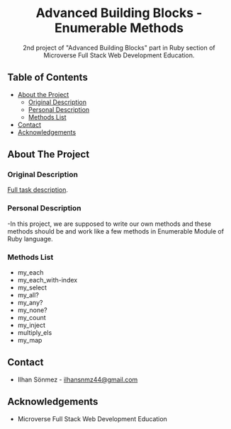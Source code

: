 <h1 align="center">Advanced Building Blocks - Enumerable Methods</h1>
<p align="center">
    2nd project of "Advanced Building Blocks" part in Ruby section of Microverse Full Stack Web Development Education.
    <br />
</p>

## Table of Contents

* [About the Project](#about-the-project)
    * [Original Description](#original-description)
    * [Personal Description](#personal-description)
    * [Methods List](#methods-list)
* [Contact](#contact)
* [Acknowledgements](#acknowledgements)

## About The Project

### Original Description

[Full task description](https://www.theodinproject.com/courses/ruby-programming/lessons/advanced-building-blocks).

### Personal Description

-In this project, we are supposed to write our own methods and these methods should be and work like a few methods in 
Enumerable Module of Ruby language. 

### Methods List

- my_each
- my_each_with-index
- my_select
- my_all?
- my_any?
- my_none?
- my_count
- my_inject
- multiply_els
- my_map

## Contact

* Ilhan Sönmez - ilhansnmz44@gmail.com 

## Acknowledgements

* Microverse Full Stack Web Development Education
